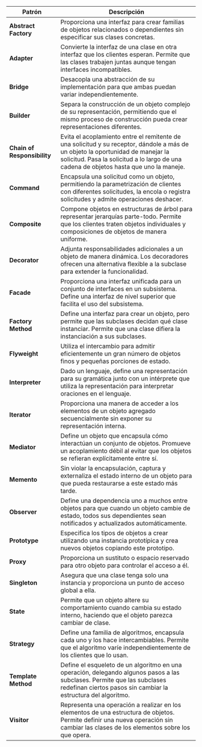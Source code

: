 
| **Patrón**                   | **Descripción**                                                                                                                                                                      |
|-----------------------------|--------------------------------------------------------------------------------------------------------------------------------------------------------------------------------------|
| **Abstract Factory**         | Proporciona una interfaz para crear familias de objetos relacionados o dependientes sin especificar sus clases concretas.                                                            |
| **Adapter**                  | Convierte la interfaz de una clase en otra interfaz que los clientes esperan. Permite que las clases trabajen juntas aunque tengan interfaces incompatibles.                         |
| **Bridge**                   | Desacopla una abstracción de su implementación para que ambas puedan variar independientemente.                                                                                   |
| **Builder**                  | Separa la construcción de un objeto complejo de su representación, permitiendo que el mismo proceso de construcción pueda crear representaciones diferentes.               |
| **Chain of Responsibility**  | Evita el acoplamiento entre el remitente de una solicitud y su receptor, dándole a más de un objeto la oportunidad de manejar la solicitud. Pasa la solicitud a lo largo de una cadena de objetos hasta que uno la maneje. |
| **Command**                  | Encapsula una solicitud como un objeto, permitiendo la parametrización de clientes con diferentes solicitudes, la encola o registra solicitudes y admite operaciones deshacer.       |
| **Composite**                | Compone objetos en estructuras de árbol para representar jerarquías parte-todo. Permite que los clientes traten objetos individuales y composiciones de objetos de manera uniforme. |
| **Decorator**                | Adjunta responsabilidades adicionales a un objeto de manera dinámica. Los decoradores ofrecen una alternativa flexible a la subclase para extender la funcionalidad.             |
| **Facade**                   | Proporciona una interfaz unificada para un conjunto de interfaces en un subsistema. Define una interfaz de nivel superior que facilita el uso del subsistema.                  |
| **Factory Method**           | Define una interfaz para crear un objeto, pero permite que las subclases decidan qué clase instanciar. Permite que una clase difiera la instanciación a sus subclases.          |
| **Flyweight**                | Utiliza el intercambio para admitir eficientemente un gran número de objetos finos y pequeñas porciones de estado.                                                                 |
| **Interpreter**              | Dado un lenguaje, define una representación para su gramática junto con un intérprete que utiliza la representación para interpretar oraciones en el lenguaje.              |
| **Iterator**                 | Proporciona una manera de acceder a los elementos de un objeto agregado secuencialmente sin exponer su representación interna.                                                       |
| **Mediator**                 | Define un objeto que encapsula cómo interactúan un conjunto de objetos. Promueve un acoplamiento débil al evitar que los objetos se refieran explícitamente entre sí.       |
| **Memento**                  | Sin violar la encapsulación, captura y externaliza el estado interno de un objeto para que pueda restaurarse a este estado más tarde.                                                |
| **Observer**                 | Define una dependencia uno a muchos entre objetos para que cuando un objeto cambie de estado, todos sus dependientes sean notificados y actualizados automáticamente.         |
| **Prototype**                | Especifica los tipos de objetos a crear utilizando una instancia prototípica y crea nuevos objetos copiando este prototipo.                                                        |
| **Proxy**                    | Proporciona un sustituto o espacio reservado para otro objeto para controlar el acceso a él.                                                                                        |
| **Singleton**                | Asegura que una clase tenga solo una instancia y proporciona un punto de acceso global a ella.                                                                                      |
| **State**                    | Permite que un objeto altere su comportamiento cuando cambia su estado interno, haciendo que el objeto parezca cambiar de clase.                                                  |
| **Strategy**                 | Define una familia de algoritmos, encapsula cada uno y los hace intercambiables. Permite que el algoritmo varíe independientemente de los clientes que lo usan.                |
| **Template Method**          | Define el esqueleto de un algoritmo en una operación, delegando algunos pasos a las subclases. Permite que las subclases redefinan ciertos pasos sin cambiar la estructura del algoritmo. |
| **Visitor**                  | Representa una operación a realizar en los elementos de una estructura de objetos. Permite definir una nueva operación sin cambiar las clases de los elementos sobre los que opera.  |
